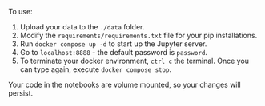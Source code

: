 To use:
1. Upload your data to the `./data` folder.
1. Modify the `requirements/requirements.txt` file for your pip installations.
1. Run `docker compose up -d` to start up the Jupyter server.
1. Go to `localhost:8888` - the default password is `password`.
1. To terminate your docker environment, `ctrl c` the terminal. Once you can type again, execute `docker compose stop`.

Your code in the notebooks are volume mounted, so your changes will persist.
